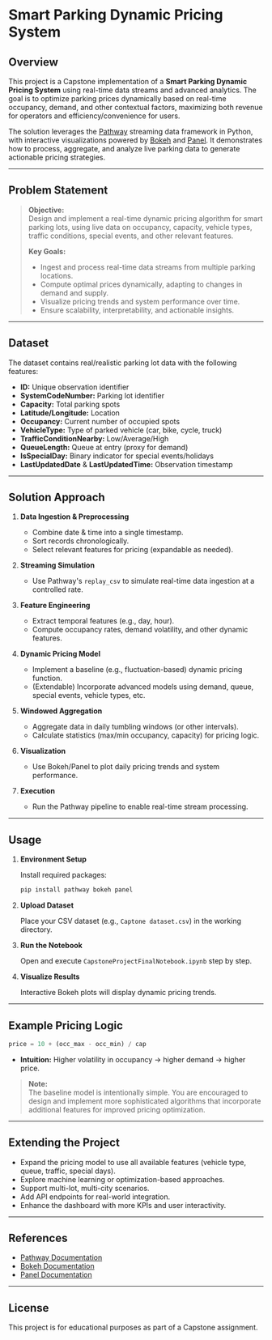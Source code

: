 # Smart Parking Dynamic Pricing System

## Overview

This project is a Capstone implementation of a **Smart Parking Dynamic Pricing System** using real-time data streams and advanced analytics. The goal is to optimize parking prices dynamically based on real-time occupancy, demand, and other contextual factors, maximizing both revenue for operators and efficiency/convenience for users.

The solution leverages the [Pathway](https://pathway.com/) streaming data framework in Python, with interactive visualizations powered by [Bokeh](https://bokeh.org/) and [Panel](https://panel.holoviz.org/). It demonstrates how to process, aggregate, and analyze live parking data to generate actionable pricing strategies.

---

## Problem Statement

> **Objective:**  
> Design and implement a real-time dynamic pricing algorithm for smart parking lots, using live data on occupancy, capacity, vehicle types, traffic conditions, special events, and other relevant features.
>
> **Key Goals:**
> - Ingest and process real-time data streams from multiple parking locations.
> - Compute optimal prices dynamically, adapting to changes in demand and supply.
> - Visualize pricing trends and system performance over time.
> - Ensure scalability, interpretability, and actionable insights.

---

## Dataset

The dataset contains real/realistic parking lot data with the following features:
- **ID:** Unique observation identifier
- **SystemCodeNumber:** Parking lot identifier
- **Capacity:** Total parking spots
- **Latitude/Longitude:** Location
- **Occupancy:** Current number of occupied spots
- **VehicleType:** Type of parked vehicle (car, bike, cycle, truck)
- **TrafficConditionNearby:** Low/Average/High
- **QueueLength:** Queue at entry (proxy for demand)
- **IsSpecialDay:** Binary indicator for special events/holidays
- **LastUpdatedDate** & **LastUpdatedTime:** Observation timestamp

---

## Solution Approach

1. **Data Ingestion & Preprocessing**
    - Combine date & time into a single timestamp.
    - Sort records chronologically.
    - Select relevant features for pricing (expandable as needed).

2. **Streaming Simulation**
    - Use Pathway's `replay_csv` to simulate real-time data ingestion at a controlled rate.

3. **Feature Engineering**
    - Extract temporal features (e.g., day, hour).
    - Compute occupancy rates, demand volatility, and other dynamic features.

4. **Dynamic Pricing Model**
    - Implement a baseline (e.g., fluctuation-based) dynamic pricing function.
    - (Extendable) Incorporate advanced models using demand, queue, special events, vehicle types, etc.

5. **Windowed Aggregation**
    - Aggregate data in daily tumbling windows (or other intervals).
    - Calculate statistics (max/min occupancy, capacity) for pricing logic.

6. **Visualization**
    - Use Bokeh/Panel to plot daily pricing trends and system performance.

7. **Execution**
    - Run the Pathway pipeline to enable real-time stream processing.

---

## Usage

1. **Environment Setup**

   Install required packages:
   ```bash
   pip install pathway bokeh panel
   ```

2. **Upload Dataset**

   Place your CSV dataset (e.g., `Captone dataset.csv`) in the working directory.

3. **Run the Notebook**

   Open and execute `CapstoneProjectFinalNotebook.ipynb` step by step.

4. **Visualize Results**

   Interactive Bokeh plots will display dynamic pricing trends.

---

## Example Pricing Logic

```python
price = 10 + (occ_max - occ_min) / cap
```
- **Intuition:** Higher volatility in occupancy → higher demand → higher price.

> **Note:**  
> The baseline model is intentionally simple. You are encouraged to design and implement more sophisticated algorithms that incorporate additional features for improved pricing optimization.

---

## Extending the Project

- Expand the pricing model to use all available features (vehicle type, queue, traffic, special days).
- Explore machine learning or optimization-based approaches.
- Support multi-lot, multi-city scenarios.
- Add API endpoints for real-world integration.
- Enhance the dashboard with more KPIs and user interactivity.

---

## References

- [Pathway Documentation](https://pathway.com/docs/)
- [Bokeh Documentation](https://docs.bokeh.org/)
- [Panel Documentation](https://panel.holoviz.org/)

---

## License

This project is for educational purposes as part of a Capstone assignment.